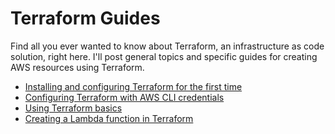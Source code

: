 # Terraform Guides

Find all you ever wanted to know about Terraform, an infrastructure as code solution, right here. I'll post general topics and specific guides for creating AWS resources using Terraform. 

- [Installing and configuring Terraform for the first time](terraform-setup.md)
- [Configuring Terraform with AWS CLI credentials](terraform-with-aws.md)
- [Using Terraform basics](terraform-101.md)
- [Creating a Lambda function in Terraform](terraform-lambda.md)

